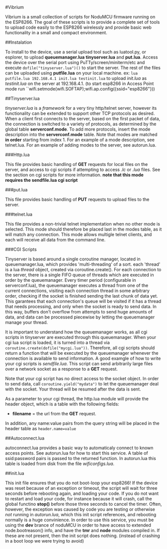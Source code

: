 #Vibrium

Vibrium is a small collection of scripts for NoduMCU firmware running on the ESP8266. The goal of these scripts is to provide a complete set of tools to upload code easily to the ESP8266 wirelessly and provide basic web functionality in a small and compact environment.

##Instalation

To install to the device, use a serial upload tool such as luatool.py, or esplorer, to upload **queuemanager.lua** **tinyserver.lua** and **put.lua**.  Access the device over the serial port using PuTTy/screen/miniterm/etc and execute ``dofile("tinyserver.lua")()`` to start the server. The rest of the files can be uploaded using **putfile.lua** on your local machine. ex: ``lua putfile.lua 192.168.4.1 init.lua testinit.lua`` to upload *init.lua* as *testinit.lua* on the server at 192.168.4.1. (to start esp8266 in Access Point mode run ``wifi.setmode(wifi.SOFTAP);wifi.ap.config({ssid="esp8266"}))

##Tinyserver.lua

*tinyserver.lua* is a *framework* for a very tiny http/telnet server, however
its functionality can be extended to support other TCP protocols as desired.
When a client first connects to the server, based on the first packet of data,
the connection is switched to a variety of protocols, as determined by the
global table **serverconf.mode**. To add more protocols, insert the mode
description into the **serverconf.mode** table. Note that modes are matched
**in order** starting from index 1. For an example of a mode description, see
telnet.lua. For an example of adding modes to the server, see autorun.lua.

###Http.lua

This file provides basic handling of  **GET** requests for local files on the server, and access to cgi scripts if attempting to access *.lc* or *.lua* files. See the section on cgi scripts for more information. **note that this mode requires the sendfile.lua cgi script**

###put.lua

This file provides basic handling of **PUT** requests to upload files to the
server. 

###telnet.lua

This file provides a non-trivial telnet implementation when no other mode is
selected. This mode should therefore be placed last in the modes table, as it
will match any connection. This mode allows multigle telnet clients, and each
will receive all data from the command line. 

###CGI Scripts

Tinyserver is based around a single coroutine manager, located in queuemanager.lua, which provides 'multi-threading' of a sort. each 'thread' is a lua *thread* object, created via coroutine.create(). For each connection to the server, there is a single FIFO queue of threads which are executed in order by the queuemanager. Every timer period (configurable in serverconf.lua), the queuemanager executes a thread from one of the current connections, visiting each connection thread in some arbitrary order, checking if the socket is finished sending the last chunk of data yet. This garantees that each connection's queue will be visited if it has a thread that needs processing, and only when the socket is ready to send data. In this way, buffers don't overflow from attempts to send huge amounts of data, and data can be processed piecewise by letting the queuemanager manage your thread. 

It is important to understand how the queuemanager works, as all cgi scripts in tinyserver are executed through this queuemanager. When your cgi lua script is loaded, it is turned into a thread via ``coroutine.create(dofile("mycgi.lua"))``. Therefore, all cgi scripts should return a function that will be executed by the queuemanager whenever the connection is available to send information. A good examgle of how to write your cgi scripts is *sendfile.lua*. This script can send arbitrarily large files over a network socket as a response to a **GET** request. 

Note that your cgi script has no direct access to the socket object. In order to send data, call ``coroutine.yield("mydata")`` to let the queuemanager deal with the socket. Your thread will be resumed after the data is sent. 

As a parameter to your cgi thread, the http.lua module will provide the header
object, which is a table with the following fields:

* **filename** = the url from the **GET** request.

In addition, any name:value pairs from the query string will be placed in the header table as ``header.name=value``

##Autoconnect.lua

autoconnect.lua provides a basic way to automaticaly connect to known access
points. See autorun.lua for how to start this service. A table of ssid:password
pairs is passed to the returned function. In autorun.lua this table is loaded
from disk from the file *wificonfigs.lua*. 

##init.lua

This init file ensures that you do not boot-loop your esp8266! If the device was reset because of an exception or timeout, the script will wait for three seconds before rebooting again, and loading your code. If you do not want to restart and load your code, for instance because it will crash, call the global functino **stop()** before those three seconds to cancel the timer. Often, however, the exception was caused by code you are testing or otherwise *not* running in *autorun.lua*, which this init script references, and rebooting normally is a huge convinience. 
In order to use this service, you must be using the **dev** brance of noduMCU in order to have access to extended node.bootreason() info, and have the **tmr** and **node** modules compiled in. If these are not present, then the init script does nothing. (instead of crashing in a boot loop we were trying to avoid)
